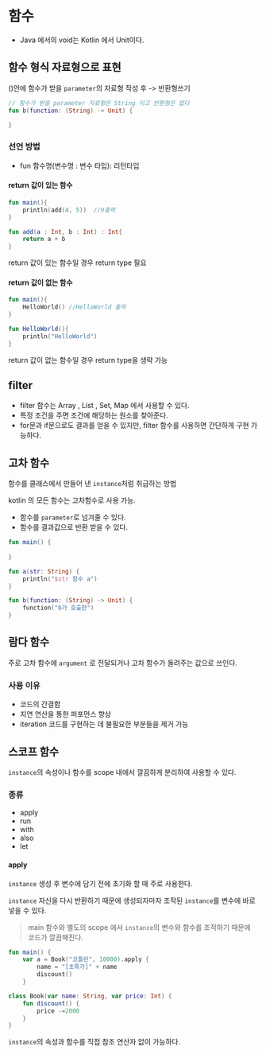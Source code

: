 # 함수

- Java 에서의 void는 Kotlin 에서 Unit이다.

## 함수 형식 자료형으로 표현
()안에 함수가 받을 ```parameter```의 자료형 작성 후
-> 반환형쓰기

```kotlin
// 함수가 받을 parameter 자료형은 String 이고 반환형은 없다
fun b(function: (String) -> Unit) {

}
```


### 선언 방법
- fun 함수명(변수명 : 변수 타입): 리턴타입

#### return 값이 있는 함수
```kotlin
fun main(){
    println(add(4, 5))  //9출력
}

fun add(a : Int, b : Int) : Int{
    return a + b
}
```  
return 값이 있는 함수일 경우 return type 필요
#### return 값이 없는 함수

```kotlin
fun main(){
    HelloWorld() //HelloWorld 출력
}

fun HelloWorld(){
    println("HelloWorld")
}
```
return 값이 없는 함수일 경우 return type을 생략 가능

## filter
- filter 함수는 Array , List , Set, Map 에서 사용할 수 있다.
- 특정 조건을 주면 조건에 해당하는 원소를 찾아준다.
- for문과 if문으로도 결과를 얻을 수 있지만, filter 함수를 사용하면 간단하게 구현 가능하다.


## 고차 함수
함수를 클래스에서 만들어 낸
```instance```처럼 취급하는 방법

kotlin 의 모든 함수는 고차함수로 사용 가능.

- 함수를 ```parameter```로 넘겨줄 수 있다.
- 함수를 결과값으로 반환 받을 수 있다.

```kotlin
fun main() {
    
}

fun a(str: String) {
    println("$str 함수 a")
}

fun b(function: (String) -> Unit) {
    function("b가 호출한")
}
```
## 람다 함수
주로 고차 함수에 ```argument``` 로 전달되거나 고차 함수가 돌려주는 값으로 쓰인다.

### 사용 이유
- 코드의 간결함
- 지연 연산을 통한 퍼포먼스 향상
- iteration 코드를 구현하는 데 불필요한 부분들을 제거 가능


## 스코프 함수
```instance```의 속성이나 함수를 scope 내에서 깔끔하게 분리하여 사용할 수 있다.

### 종류
- apply
- run
- with
- also
- let


#### apply
```instance``` 생성 후 변수에 담기 전에 초기화 할 때 주로 사용한다.

```instance``` 자신을 다시 반환하기 때문에 생성되자마자 조작된 ```instance```를 변수에 바로 넣을 수 있다.

> main 함수와 별도의 scope 에서 ```instance```의 변수와 함수를 조작하기 때문에 코드가 깔끔해진다.
```kotlin
fun main() {
    var a = Book("코틀린", 10000).apply {
        name = "[초특가]" + name
        discount()
    }

class Book(var name: String, var price: Int) {
    fun discount() {
        price -=2000
    }
}
```
```instance```의 속성과 함수를 직접 참조 연산자 없이 가능하다.